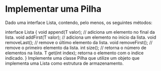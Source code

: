 # Implementar uma Pilha
Dado uma interface Lista, contendo, pelo menos, os seguintes métodos:

interface Lista<T> {
    void append(T valor); // adiciona um elemento no final da lista.
    void addFirst(T valor); // adiciona um elemento no inicio da lista.
    void removeLast(); // remove o último elemento da lista.
    void removeFirst(); // remove o primeiro elemento da lista.
    int size(); // retorna o número de elementos na lista.
    T get(int index); retorna o elemento com o indice indicado.
}
Implemente uma classe Pilha que utilize um objeto que implementa uma Lista como estrutura de armazenamento.